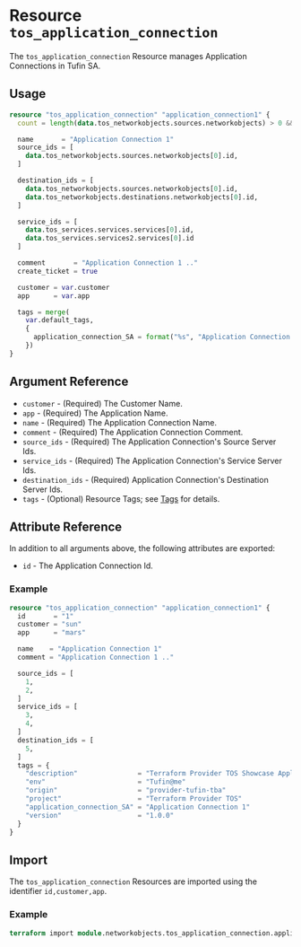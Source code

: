 # Resource `tos_application_connection`

The `tos_application_connection` Resource manages Application Connections in Tufin SA.

## Usage

```terraform
resource "tos_application_connection" "application_connection1" {
  count = length(data.tos_networkobjects.sources.networkobjects) > 0 && length(data.tos_networkobjects.sources.networkobjects) > 0 && length(data.tos_services.services.services) > 0  ? 1 : 0

  name       = "Application Connection 1"
  source_ids = [
    data.tos_networkobjects.sources.networkobjects[0].id,
  ]

  destination_ids = [
    data.tos_networkobjects.sources.networkobjects[0].id,
    data.tos_networkobjects.destinations.networkobjects[0].id,
  ]

  service_ids = [
    data.tos_services.services.services[0].id,
    data.tos_services.services2.services[0].id
  ]

  comment       = "Application Connection 1 .."
  create_ticket = true

  customer = var.customer
  app      = var.app

  tags = merge(
    var.default_tags,
    {
      application_connection_SA = format("%s", "Application Connection 1")
    })
}
```

## Argument Reference

* `customer` - (Required) The Customer Name.
* `app` - (Required) The Application Name.
* `name` - (Required) The Application Connection Name.
* `comment` - (Required) The Application Connection Comment.
* `source_ids` - (Required) The Application Connection's Source Server Ids.
* `service_ids` - (Required) The Application Connection's Service Server Ids.
* `destination_ids` - (Required) Application Connection's Destination Server Ids.
* `tags` - (Optional) Resource Tags; see [Tags](tag.md) for details.

## Attribute Reference

In addition to all arguments above, the following attributes are exported:

* `id` - The Application Connection Id.

### Example

```terraform
resource "tos_application_connection" "application_connection1" {
  id       = "1"
  customer = "sun"
  app      = "mars"

  name    = "Application Connection 1"
  comment = "Application Connection 1 .."

  source_ids = [
    1,
    2,
  ]
  service_ids = [
    3,
    4,
  ]
  destination_ids = [
    5,
  ]
  tags = {
    "description"               = "Terraform Provider TOS Showcase Application Connection Objects"
    "env"                       = "Tufin@me"
    "origin"                    = "provider-tufin-tba"
    "project"                   = "Terraform Provider TOS"
    "application_connection_SA" = "Application Connection 1"
    "version"                   = "1.0.0"
  }
}
```

## Import

The `tos_application_connection` Resources are imported using the identifier `id,customer,app`.

### Example

```terraform
terraform import module.networkobjects.tos_application_connection.application_connection_1 1, moon, App1
```
